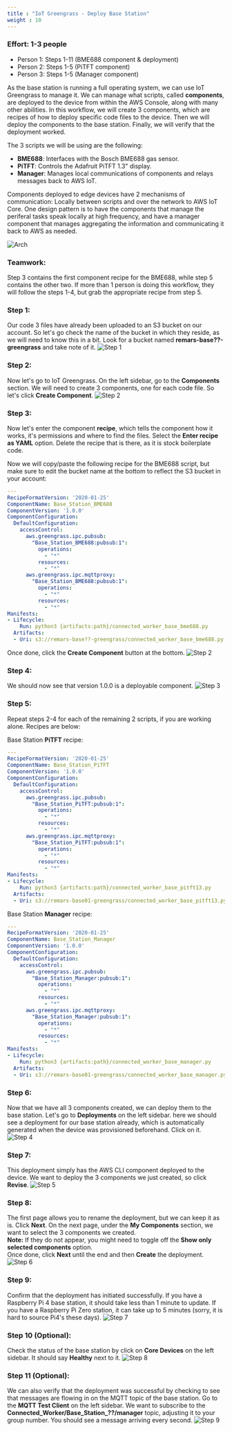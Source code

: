 ```yaml
---
title : "IoT Greengrass - Deploy Base Station"
weight : 10
---
```


### Effort: 1-3 people
- Person 1: Steps 1-11 (BME688 component & deployment)
- Person 2: Steps 1-5 (PiTFT component)
- Person 3: Steps 1-5 (Manager component)

As the base station is running a full operating system, we can use IoT Greengrass to manage it.  We can manage what scripts, called **components**, are deployed to the device from within the AWS Console, along with many other abilities.
In this workflow, we will create 3 components, which are recipes of how to deploy specific code files to the device.  Then we will deploy the components to the base station. Finally, we will verify that the deployment worked.

The 3 scripts we will be using are the following:
- **BME688**:  Interfaces with the Bosch BME688 gas sensor.
- **PiTFT**: Controls the Adafruit PiTFT 1.3" display.
- **Manager**: Manages local communications of components and relays messages back to AWS IoT.

Components deployed to edge devices have 2 mechanisms of communication:  Locally between scripts and over the network to AWS IoT Core.  One design pattern is to have the components that manage the periferal tasks speak locally at high frequency, and have a manager component that manages aggregating the information and communicating it back to AWS as needed.

![Arch](/static/greengrass/a.png)


### Teamwork:
Step 3 contains the first component recipe for the BME688, while step 5 contains the other two.  If more than 1 person is doing this workflow, they will follow the steps 1-4, but grab the appropriate recipe from step 5.

### Step 1:
Our code 3 files have already been uploaded to an S3 bucket on our account.  So let's go check the name of the bucket in which they reside, as we will need to know this in a bit.  Look for a bucket named **remars-base??-greengrass** and take note of it.
![Step 1](/static/greengrass/0.png)

### Step 2:
Now let's go to IoT Greengrass.  On the left sidebar, go to the **Components** section.  We will need to create 3 components, one for each code file.  So let's click **Create Component**.
![Step 2](/static/greengrass/1.png)

### Step 3:
Now let's enter the component **recipe**, which tells the component how it works, it's permissions and where to find the files.  Select the **Enter recipe as YAML** option.  Delete the recipe that is there, as it is stock boilerplate code.

Now we will copy/paste the following recipe for the BME688 script, but make sure to edit the bucket name at the bottom to reflect the S3 bucket in your account:

```yaml
---
RecipeFormatVersion: '2020-01-25'
ComponentName: Base_Station_BME688
ComponentVersion: '1.0.0'
ComponentConfiguration:
  DefaultConfiguration:
    accessControl:
      aws.greengrass.ipc.pubsub:
        "Base_Station_BME688:pubsub:1":
          operations:
            - "*"
          resources:
            - "*"
      aws.greengrass.ipc.mqttproxy:
        "Base_Station_BME688:pubsub:1":
          operations:
            - "*"
          resources:
            - "*"
Manifests:
- Lifecycle:
    Run: python3 {artifacts:path}/connected_worker_base_bme688.py
  Artifacts:
  - Uri: s3://remars-base??-greengrass/connected_worker_base_bme688.py
```

Once done, click the **Create Component** button at the bottom.
![Step 2](/static/greengrass/2.png)

### Step 4:
We should now see that version 1.0.0 is a deployable component.
![Step 3](/static/greengrass/3.png)

### Step 5:
Repeat steps 2-4 for each of the remaining 2 scripts, if you are working alone.  Recipes are below:

Base Station **PiTFT** recipe:
```yaml
---
RecipeFormatVersion: '2020-01-25'
ComponentName: Base_Station_PiTFT
ComponentVersion: '1.0.0'
ComponentConfiguration:
  DefaultConfiguration:
    accessControl:
      aws.greengrass.ipc.pubsub:
        "Base_Station_PiTFT:pubsub:1":
          operations:
            - "*"
          resources:
            - "*"
      aws.greengrass.ipc.mqttproxy:
        "Base_Station_PiTFT:pubsub:1":
          operations:
            - "*"
          resources:
            - "*"
Manifests:
- Lifecycle:
    Run: python3 {artifacts:path}/connected_worker_base_pitft13.py
  Artifacts:
  - Uri: s3://remars-base01-greengrass/connected_worker_base_pitft13.py
```

Base Station **Manager** recipe:
```yaml
---
RecipeFormatVersion: '2020-01-25'
ComponentName: Base_Station_Manager
ComponentVersion: '1.0.0'
ComponentConfiguration:
  DefaultConfiguration:
    accessControl:
      aws.greengrass.ipc.pubsub:
        "Base_Station_Manager:pubsub:1":
          operations:
            - "*"
          resources:
            - "*"
      aws.greengrass.ipc.mqttproxy:
        "Base_Station_Manager:pubsub:1":
          operations:
            - "*"
          resources:
            - "*"
Manifests:
- Lifecycle:
    Run: python3 {artifacts:path}/connected_worker_base_manager.py
  Artifacts:
  - Uri: s3://remars-base01-greengrass/connected_worker_base_manager.py
```

### Step 6:
Now that we have all 3 components created, we can deploy them to the base station.
Let's go to **Deployments** on the left sidebar.  here we should see a deployment for our base station already, which is automatically generated when the device was provisioned beforehand.  Click on it.
![Step 4](/static/greengrass/4.png)

### Step 7:
This deployment simply has the AWS CLI component deployed to the device.  We want to deploy the 3 components we just created, so click **Revise**.
![Step 5](/static/greengrass/5.png)

### Step 8:
The first page allows you to rename the deployment, but we can keep it as is.  Click **Next**.
On the next page, under the **My Components** section, we want to select the 3 components we created.  
**Note:**  If they do not appear, you might need to toggle off the **Show only selected components** option.  
Once done, click **Next** until the end and then **Create** the deployment.
![Step 6](/static/greengrass/6.png)

### Step 9:
Confirm that the deployment has initiated successfully. If you have a Raspberry Pi 4 base station, it should take less than 1 minute to update.  If you have a Raspberry Pi Zero station, it can take up to 5 minutes (sorry, it is hard to source Pi4's these days).
![Step 7](/static/greengrass/7.png)

### Step 10 (Optional):
Check the status of the base station by click on **Core Devices** on the left sidebar.  It should say **Healthy** next to it.
![Step 8](/static/greengrass/8.png)

### Step 11 (Optional):
We can also verify that the deployment was successful by checking to see that messages are flowing in on the MQTT topic of the base station.
Go to the **MQTT Test Client** on the left sidebar.  We want to subscribe to the **Connected_Worker/Base_Station_??/manager** topic, adjusting it to your group number.  You should see a message arriving every second.
![Step 9](/static/greengrass/9.png)
